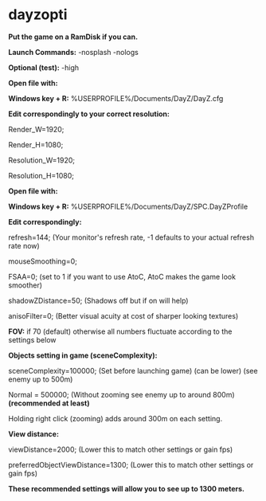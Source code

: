 # dayzopti

**Put the game on a RamDisk if you can.**

**Launch Commands:** -nosplash -nologs

**Optional (test):** -high


**Open file with:**

**Windows key + R:** %USERPROFILE%/Documents/DayZ/DayZ.cfg

**Edit correspondingly to your correct resolution:**

Render_W=1920;

Render_H=1080;

Resolution_W=1920;

Resolution_H=1080;


**Open file with:**

**Windows key + R:** %USERPROFILE%/Documents/DayZ/SPC.DayZProfile

**Edit correspondingly:**

refresh=144; (Your monitor's refresh rate, -1 defaults to your actual refresh rate now)

mouseSmoothing=0;

FSAA=0; (set to 1 if you want to use AtoC, AtoC makes the game look smoother)

shadowZDistance=50; (Shadows off but if on will help)

anisoFilter=0; (Better visual acuity at cost of sharper looking textures)


**FOV:** if 70 (default) otherwise all numbers fluctuate according to the settings below


**Objects setting in game (sceneComplexity):**

sceneComplexity=100000; (Set before launching game) (can be lower) (see enemy up to 500m)

Normal = 500000; (Without zooming see enemy up to around 800m) **(recommended at least)**

Holding right click (zooming) adds around 300m on each setting.


**View distance:**

viewDistance=2000; (Lower this to match other settings or gain fps)

preferredObjectViewDistance=1300; (Lower this to match other settings or gain fps)


**These recommended settings will allow you to see up to 1300 meters.**










